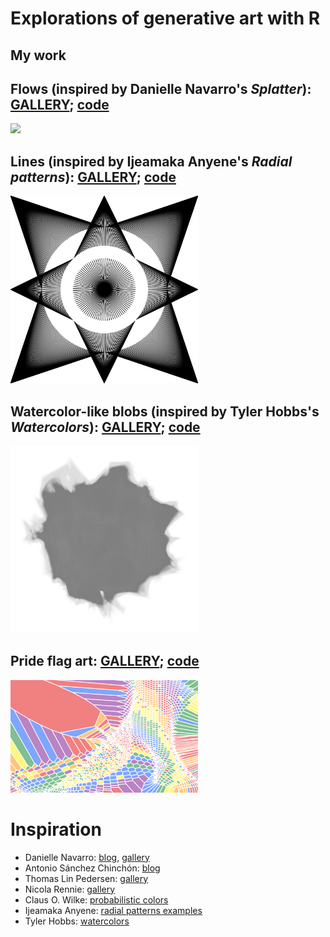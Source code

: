 # Explorations of generative art with R

## My work

## Flows (inspired by Danielle Navarro's *Splatter*): [**GALLERY**](flows); [code](https://github.com/tinarozsos/art/blob/main/code/flows.R)

<img src="fig/flows/flows258n1600.png" width="300"/>

## Lines (inspired by Ijeamaka Anyene's *Radial patterns*): [**GALLERY**](lines); [code](https://github.com/tinarozsos/art/blob/main/code/lines.R)

<img src="fig/lines/circleline2.png" width="300"/>

## Watercolor-like blobs (inspired by Tyler Hobbs's *Watercolors*): [**GALLERY**](watercolor); [code](https://github.com/tinarozsos/art/blob/main/code/watercolor.R)

<img src="fig/watercolor/watercolor19n400.png" width="300"/>

## Pride flag art: [**GALLERY**](pride); [code](https://github.com/tinarozsos/art/blob/main/code/pride.R)

<img src="fig/pride3/pride532step0.2n1line.png" width="300"/>

# Inspiration

* Danielle Navarro: [blog](https://blog.djnavarro.net/), [gallery](https://art.djnavarro.net/gallery/)
* Antonio Sánchez Chinchón: [blog](https://fronkonstin.com/)
* Thomas Lin Pedersen: [gallery](https://thomaslinpedersen.art/work/#category=)
* Nicola Rennie: [gallery](https://nrennie.rbind.io/portfolio/rtistry/)
* Claus O. Wilke: [probabilistic colors](https://clauswilke.com/art/post/coloring-ggplot2)
* Ijeamaka Anyene: [radial patterns examples](https://ijeamaka.art/portfolio/radial_patterns/)
* Tyler Hobbs: [watercolors](https://tylerxhobbs.com/essays/2017/a-generative-approach-to-simulating-watercolor-paints)